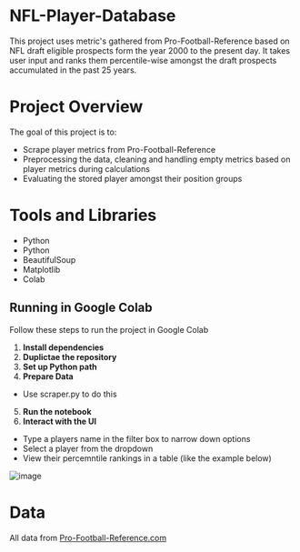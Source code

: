 # NFL-Player-Database
This project uses metric's gathered from Pro-Football-Reference based on NFL draft eligible prospects form the year 2000 to the present day. It takes user input and ranks them percentile-wise amongst the draft prospects accumulated in the past 25 years.

# Project Overview
The goal of this project is to:
- Scrape player metrics from Pro-Football-Reference
- Preprocessing the data, cleaning and handling empty metrics based on player metrics during calculations
- Evaluating the stored player amongst their position groups

# Tools and Libraries
- Python
- Python
- BeautifulSoup
- Matplotlib
- Colab

## Running in Google Colab
Follow these steps to run the project in Google Colab
1. **Install dependencies**
2. **Duplictae the repository**
3. **Set up Python path**
4. **Prepare Data**
  - Use scraper.py to do this
5. **Run the notebook**
6. **Interact with the UI**
  - Type a players name in the filter box to narrow down options
  - Select a player from the dropdown
  - View their percemntile rankings in a table (like the example below)

![image](https://github.com/user-attachments/assets/fd3a3891-8327-4edd-8dc7-cff7b54b2b04)

# Data
All data from [Pro-Football-Reference.com](https://www.pro-football-reference.com/)
